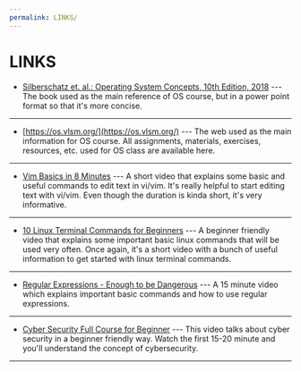 ```yaml
---
permalink: LINKS/
---
```


# LINKS

* [Silberschatz et. al.: Operating System Concepts, 10th Edition, 2018](https://www.os-book.com/OS10/slide-dir/) --- 
The book used as the main reference of OS course, but in a power point format so that it's more concise.
<hr>

* [https://os.vlsm.org/](https://os.vlsm.org/) --- 
The web used as the main information for OS course. 
All assignments, materials, exercises, resources, etc. used for OS class are available here.
<hr>

* [Vim Basics in 8 Minutes](https://www.youtube.com/watch?v=ggSyF1SVFr4) --- 
A short video that explains some basic and useful commands to edit text in vi/vim. 
It's really helpful to start editing text with vi/vim. 
Even though the duration is kinda short, it's very informative.
<hr>

* [10 Linux Terminal Commands for Beginners](https://www.youtube.com/watch?v=CpTfQ-q6MPU) --- 
A beginner friendly video that explains some important basic linux commands that will be used very often.
Once again, it's a short video with a bunch of useful information to get started with linux terminal commands.
<hr>

* [Regular Expressions - Enough to be Dangerous](https://youtu.be/bgBWp9EIlMM) --- 
A 15 minute video which explains important basic commands and how to use regular expressions.
<hr>

* [Cyber Security Full Course for Beginner](https://youtu.be/U_P23SqJaDc) --- 
This video talks about cyber security in a beginner friendly way. 
Watch the first 15-20 minute and you'll understand the concept of cybersecurity.
<hr>
